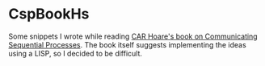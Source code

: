 # CspBookHs

Some snippets I wrote while reading [CAR Hoare's book on Communicating Sequential Processes](http://www.usingcsp.com/cspbook.pdf). The book itself suggests implementing the ideas using a LISP, so I decided to be difficult.
